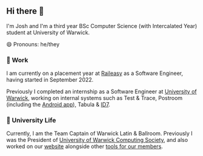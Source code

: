 ## Hi there 👋

I'm Josh and I'm a third year BSc Computer Science (with Intercalated Year) student at University of Warwick.

😄 Pronouns: he/they

### 🔭 Work

I am currently on a placement year at [Raileasy](https://www.raileasy.co.uk) as a Software Engineer, having started in September 2022.

Previously I completed an internship as a Software Engineer at [University of Warwick](https://warwick.ac.uk/services/its/servicessupport/web/), working on internal systems such as Test & Trace, Postroom (including the [Android app](https://github.com/UniversityofWarwick/postroom-android)), Tabula & [ID7](https://github.com/UniversityofWarwick/id7).

### 📔 University Life

Currently, I am the Team Captain of Warwick Latin & Ballroom. Previously I was the President of [University of Warwick Computing Society](https://uwcs.co.uk), and also worked on our [website](https://github.com/UWCS/uwcs-dextre) alongside other [tools for our members](https://github.com/UWCS).

<!--
**joshdavies14/joshdavies14** is a ✨ _special_ ✨ repository because its `README.md` (this file) appears on your GitHub profile.

Here are some ideas to get you started:

- 🔭 I’m currently working on ...
- 🌱 I’m currently learning ...
- 👯 I’m looking to collaborate on ...
- 🤔 I’m looking for help with ...
- 💬 Ask me about ...
- 📫 How to reach me: ...
- 😄 Pronouns: ...
- ⚡ Fun fact: ...
-->
